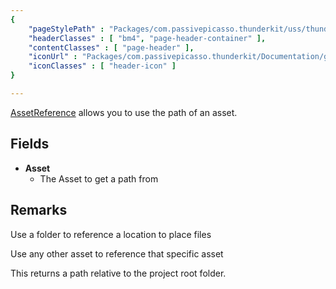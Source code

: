 ```yaml
---
{ 
	"pageStylePath" : "Packages/com.passivepicasso.thunderkit/uss/thunderkit_style.uss",
	"headerClasses" : [ "bm4", "page-header-container" ],
	"contentClasses" : [ "page-header" ],
	"iconUrl" : "Packages/com.passivepicasso.thunderkit/Documentation/graphics/TK_PathReference_2X_Icon.png",
	"iconClasses" : [ "header-icon" ]
}

---
```


[AssetReference](assetlink://Packages/com.passivepicasso.thunderkit/Editor/Core/Paths/Components/AssetReference.cs) allows you to use the path of an asset.

## Fields
* **Asset**
  - The Asset to get a path from

## Remarks

Use a folder to reference a location to place files

Use any other asset to reference that specific asset

This returns a path relative to the project root folder.